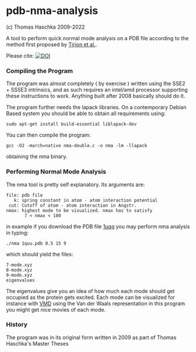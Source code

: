 # pdb-nma-analysis

(c) Thomas Haschka 2009-2022

A tool to perform quick normal mode analysis on a PDB file
according to the method first proposed by
[Tirion et al.](https://doi.org/10.1006/jmbi.1993.1135).

Please cite: [![DOI](https://zenodo.org/badge/DOI/10.5281/zenodo.6888913.svg)](https://doi.org/10.5281/zenodo.6888913)

### Compiling the Program

The program was almost completely ( by exercise ) 
written using the SSE2 + SSSE3 intrinsics, and as 
such requires an intel/amd processor supporting these 
instructions to work. Anything built after 2008 basically
should do it.

The program further needs the lapack libraries. On 
a contemporary Debian Based system you should be able to obtain
all requirements using:
```
sudo apt-get install build-essential liblapack-dev
```
You can then compile the program:
```
gcc -O2 -march=native nma-double.c -o nma -lm -llapack
```
obtaining the nma binary.

### Performing Normal Mode Analysis

The nma tool is pretty self explanatory. Its arguments are:
```
file: pdb file 
   k: spring constant in atom - atom interaction potential 
 cut: Cutoff of atom - atom interaction in Angstr. 
nmax: highest mode to be visualized. nmax has to satisfy 
       7 < nmax < 100
```

in example if you download the PDB file 
[1uqq](https://files.rcsb.org/download/1QUU.pdb)
you may perform nma analysis in typing:
```
./nma 1quu.pdb 0.5 15 9
```
which should yield the files:
```
7-mode.xyz
8-mode.xyz
9-mode.xyz
eigenvalues
```
The eigenvalues give you an idea of how much each
mode should get occupied as the protein gets excited.
Each mode can be visualized for instance with 
[VMD](https://www.ks.uiuc.edu/Research/vmd/)
using the Van der Waals representation
in this program you might get nice movies of each mode. 

### History
The program was in its original form written in 2009 as part of Thomas Haschka's 
Master Theses
